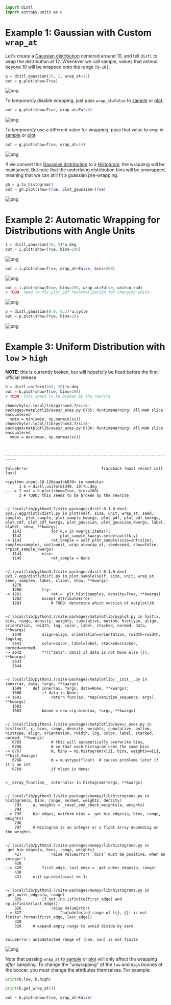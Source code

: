 ```python
import distl
import astropy.units as u
```

# Example 1: Gaussian with Custom `wrap_at`

Let's create a [Gaussian distribution](../api/Gaussian.md) centered around 10, and tell `distl` to wrap the distribution at 12.  Whenever we call sample, values that extend beyone 10 will be wrapped onto the range `[0-10]`.


```python
g = distl.gaussian(10, 2, wrap_at=12)
out = g.plot(show=True)
```


![png](wrapping_files/wrapping_2_0.png)


To _temporarily_ disable wrapping, just pass `wrap_at=False` to [sample](../api/Gaussian.sample.md) or [plot](../api/Gaussian.plot.md).


```python
out = g.plot(show=True, wrap_at=False)
```


![png](wrapping_files/wrapping_4_0.png)


To _temporarily_ use a different value for wrapping, pass that value to `wrap` in [sample](../api/Gaussian.sample.md) or [plot](../api/Gaussian.plot.md)


```python
out = g.plot(show=True, wrap_at=14)
```


![png](wrapping_files/wrapping_6_0.png)


If we convert this [Gaussian distribution](../api/Gaussian.md) to a [Histogram](../api/Histogram.md), the wrapping will be maintained.  But note that the underlying distribution bins will be unwrapped, meaning that we can still fit a guassian pre-wrapping.


```python
gh = g.to_histogram()
out = gh.plot(show=True, plot_gaussian=True)
```


![png](wrapping_files/wrapping_8_0.png)


# Example 2: Automatic Wrapping for Distributions with Angle Units


```python
i = distl.gaussian(10, 5)*u.deg
out = i.plot(show=True, bins=200)
```


![png](wrapping_files/wrapping_10_0.png)



```python
out = i.plot(show=True, wrap_at=False, bins=200)
```


![png](wrapping_files/wrapping_11_0.png)



```python
out = i.plot(show=True, bins=200, wrap_at=False, unit=u.rad)
# TODO: need to fix plot_pdf renormalization for changing units
```


![png](wrapping_files/wrapping_12_0.png)



```python
p = distl.gaussian(0.9, 0.2)*u.cycle
out = p.plot(show=True, bins=20)
```


![png](wrapping_files/wrapping_13_0.png)


# Example 3: Uniform Distribution with `low` > `high`

**NOTE**: this is currently broken, but will hopefully be fixed before the first official release


```python
b = distl.uniform(340, 20)*u.deg
out = b.plot(show=True, bins=200)
# TODO: this seems to be broken by the rewrite
```

    /home/kyle/.local/lib/python3.7/site-packages/matplotlib/axes/_axes.py:6735: RuntimeWarning: All-NaN slice encountered
      xmin = min(xmin, np.nanmin(xi))
    /home/kyle/.local/lib/python3.7/site-packages/matplotlib/axes/_axes.py:6736: RuntimeWarning: All-NaN slice encountered
      xmax = max(xmax, np.nanmax(xi))



    ---------------------------------------------------------------------------

    ValueError                                Traceback (most recent call last)

    <ipython-input-10-126eaa1bb839> in <module>
          1 b = distl.uniform(340, 20)*u.deg
    ----> 2 out = b.plot(show=True, bins=200)
          3 # TODO: this seems to be broken by the rewrite


    ~/.local/lib/python3.7/site-packages/distl-0.1.0.dev1-py3.7.egg/distl/distl.py in plot(self, size, unit, wrap_at, seed, samples, plot_sample, plot_sample_kwargs, plot_pdf, plot_pdf_kwargs, plot_cdf, plot_cdf_kwargs, plot_gaussian, plot_gaussian_kwargs, label, xlabel, show, **kwargs)
       1141             for k,v in kwargs.items():
       1142                 plot_sample_kwargs.setdefault(k,v)
    -> 1143             ret_sample = self.plot_sample(size=int(size), samples=samples, unit=unit, wrap_at=wrap_at, seed=seed, show=False, **plot_sample_kwargs)
       1144         else:
       1145             ret_sample = None


    ~/.local/lib/python3.7/site-packages/distl-0.1.0.dev1-py3.7.egg/distl/distl.py in plot_sample(self, size, unit, wrap_at, seed, samples, label, xlabel, show, **kwargs)
       1279 
       1280         try:
    -> 1281             ret = _plt.hist(samples, density=True, **kwargs)
       1282         except AttributeError:
       1283             # TODO: determine which version of matplotlib


    ~/.local/lib/python3.7/site-packages/matplotlib/pyplot.py in hist(x, bins, range, density, weights, cumulative, bottom, histtype, align, orientation, rwidth, log, color, label, stacked, normed, data, **kwargs)
       2640         align=align, orientation=orientation, rwidth=rwidth, log=log,
       2641         color=color, label=label, stacked=stacked, normed=normed,
    -> 2642         **({"data": data} if data is not None else {}), **kwargs)
       2643 
       2644 


    ~/.local/lib/python3.7/site-packages/matplotlib/__init__.py in inner(ax, data, *args, **kwargs)
       1599     def inner(ax, *args, data=None, **kwargs):
       1600         if data is None:
    -> 1601             return func(ax, *map(sanitize_sequence, args), **kwargs)
       1602 
       1603         bound = new_sig.bind(ax, *args, **kwargs)


    ~/.local/lib/python3.7/site-packages/matplotlib/axes/_axes.py in hist(self, x, bins, range, density, weights, cumulative, bottom, histtype, align, orientation, rwidth, log, color, label, stacked, normed, **kwargs)
       6765             # this will automatically overwrite bins,
       6766             # so that each histogram uses the same bins
    -> 6767             m, bins = np.histogram(x[i], bins, weights=w[i], **hist_kwargs)
       6768             m = m.astype(float)  # causes problems later if it's an int
       6769             if mlast is None:


    <__array_function__ internals> in histogram(*args, **kwargs)


    ~/.local/lib/python3.7/site-packages/numpy/lib/histograms.py in histogram(a, bins, range, normed, weights, density)
        793     a, weights = _ravel_and_check_weights(a, weights)
        794 
    --> 795     bin_edges, uniform_bins = _get_bin_edges(a, bins, range, weights)
        796 
        797     # Histogram is an integer or a float array depending on the weights.


    ~/.local/lib/python3.7/site-packages/numpy/lib/histograms.py in _get_bin_edges(a, bins, range, weights)
        427             raise ValueError('`bins` must be positive, when an integer')
        428 
    --> 429         first_edge, last_edge = _get_outer_edges(a, range)
        430 
        431     elif np.ndim(bins) == 1:


    ~/.local/lib/python3.7/site-packages/numpy/lib/histograms.py in _get_outer_edges(a, range)
        325         if not (np.isfinite(first_edge) and np.isfinite(last_edge)):
        326             raise ValueError(
    --> 327                 "autodetected range of [{}, {}] is not finite".format(first_edge, last_edge))
        328 
        329     # expand empty range to avoid divide by zero


    ValueError: autodetected range of [nan, nan] is not finite



![png](wrapping_files/wrapping_15_2.png)


Note that passing `wrap_at` to [sample](../api/Uniform.sample.md) or [plot](../api/Uniform.plot.md) will only affect the wrapping _after_ sampling.  To change the "unwrapping" of the `low` and `high` bounds of the boxcar, you must change the attributes themselves.  For example:


```python
print(b.low, b.high)
```


```python
print(b.get_wrap_at())
```


```python
out = b.plot(show=True, wrap_at=False)
```


```python

```
